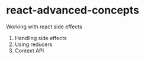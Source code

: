 # react-advanced-concepts

Working with react side effects

1.  Handling side effects
2.  Using reducers
3.  Context API
